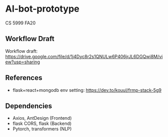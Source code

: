 # Al-bot-prototype
CS 5999 FA20

## Workflow Draft
Workflow draft: https://drive.google.com/file/d/1j4Dyc8r2s1QNULw6P406jrJL6DGQwi8M/view?usp=sharing

## References
- flask+react+mongodb env setting: https://dev.to/kouul/frmp-stack-5g9

## Dependencies
- Axios, AntDesign (Frontend)
- flask CORS, flask (Backend)
- Pytorch, transformers (NLP)